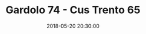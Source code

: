---
title: Gardolo 74 - Cus Trento 65
date: 2018-05-20 20:30:00
squadra-a: Bc Gardolo
punteggio-a: 74
squadra-b: Cus Trento
punteggio-b: 65
partite/squadra: serie-d-17-18
luogo: Centro Sportivo Trento Nord
categoria: serie d
---